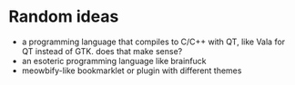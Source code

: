 # Random ideas

- a programming language that compiles to C/C++ with QT, like Vala for QT instead of GTK. does that make sense?
- an esoteric programming language like brainfuck
- meowbify-like bookmarklet or plugin with different themes
